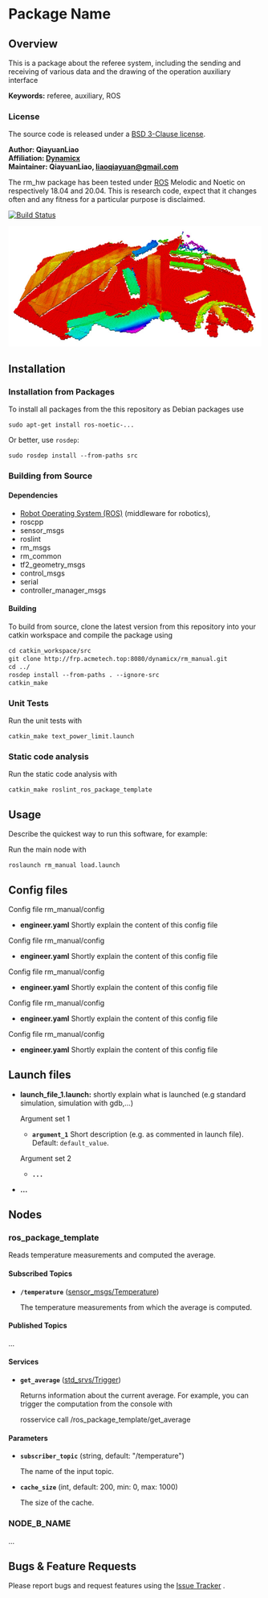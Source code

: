 # Package Name

## Overview

This is a package about the referee system, including the sending and receiving of various data and the drawing of the
operation auxiliary interface

**Keywords:** referee, auxiliary, ROS

### License

The source code is released under a [BSD 3-Clause license](LICENSE).

**Author: QiayuanLiao<br />
Affiliation: [Dynamicx]()<br />
Maintainer: QiayuanLiao, liaoqiayuan@gmail.com**

The rm_hw package has been tested under [ROS] Melodic and Noetic on respectively 18.04 and 20.04. This is research code,
expect that it changes often and any fitness for a particular purpose is disclaimed.

[![Build Status](http://rsl-ci.ethz.ch/buildStatus/icon?job=ros_best_practices)](http://rsl-ci.ethz.ch/job/ros_best_practices/)

![Example image](doc/example.jpg)

[comment]: <> (### Publications)

[comment]: <> (If you use this work in an academic context, please cite the following publication&#40;s&#41;:)

[comment]: <> (* P. Fankhauser, M. Bloesch, C. Gehring, M. Hutter, and R. Siegwart: **PAPER TITLE**. IEEE/RSJ International Conference)

[comment]: <> (  on Intelligent Robots and Systems &#40;IROS&#41;, 2015. &#40;[PDF]&#40;http://dx.doi.org/10.3929/ethz-a-010173654&#41;&#41;)

[comment]: <> (        @inproceedings{Fankhauser2015,)

[comment]: <> (            author = {Fankhauser, P\'{e}ter and Hutter, Marco},)

[comment]: <> (            booktitle = {IEEE/RSJ International Conference on Intelligent Robots and Systems &#40;IROS&#41;},)

[comment]: <> (            title = {{PAPER TITLE}},)

[comment]: <> (            publisher = {IEEE},)

[comment]: <> (            year = {2015})

[comment]: <> (        })

## Installation

### Installation from Packages

To install all packages from the this repository as Debian packages use

    sudo apt-get install ros-noetic-...

Or better, use `rosdep`:

	sudo rosdep install --from-paths src

### Building from Source

#### Dependencies

- [Robot Operating System (ROS)](http://wiki.ros.org) (middleware for robotics),
- roscpp
- sensor_msgs
- roslint
- rm_msgs
- rm_common
- tf2_geometry_msgs
- control_msgs
- serial
- controller_manager_msgs

#### Building

To build from source, clone the latest version from this repository into your catkin workspace and compile the package
using

	cd catkin_workspace/src
	git clone http://frp.acmetech.top:8080/dynamicx/rm_manual.git
	cd ../
	rosdep install --from-paths . --ignore-src
	catkin_make

[comment]: <> (### Running in Docker)

[comment]: <> (Docker is a great way to run an application with all dependencies and libraries bundles together. Make sure)

[comment]: <> (to [install Docker]&#40;https://docs.docker.com/get-docker/&#41; first.)

[comment]: <> (First, spin up a simple container:)

[comment]: <> (	docker run -ti --rm --name ros-container ros:noetic bash)

[comment]: <> (This downloads the `ros:noetic` image from the Docker Hub, indicates that it requires an interactive terminal &#40;`-t, -i`&#41;)

[comment]: <> (, gives it a name &#40;`--name`&#41;, removes it after you exit the container &#40;`--rm`&#41; and runs a command &#40;`bash`&#41;.)

[comment]: <> (Now, create a catkin workspace, clone the package, build it, done!)

[comment]: <> (	apt-get update && apt-get install -y git)

[comment]: <> (	mkdir -p /ws/src && cd /ws/src)

[comment]: <> (	git clone http://frp.acmetech.top:8080/dynamicx/rm_manual.git)

[comment]: <> (	cd ..)

[comment]: <> (	rosdep install --from-path src)

[comment]: <> (	catkin_make)

[comment]: <> (	source devel/setup.bash)

[comment]: <> (	roslaunch rm_manual load.launch)

### Unit Tests

Run the unit tests with

	catkin_make text_power_limit.launch

### Static code analysis

Run the static code analysis with

	catkin_make roslint_ros_package_template

## Usage

Describe the quickest way to run this software, for example:

Run the main node with

	roslaunch rm_manual load.launch

## Config files

Config file rm_manual/config

* **engineer.yaml** Shortly explain the content of this config file

Config file rm_manual/config

* **engineer.yaml** Shortly explain the content of this config file

Config file rm_manual/config

* **engineer.yaml** Shortly explain the content of this config file

Config file rm_manual/config

* **engineer.yaml** Shortly explain the content of this config file

Config file rm_manual/config

* **engineer.yaml** Shortly explain the content of this config file

## Launch files

* **launch_file_1.launch:** shortly explain what is launched (e.g standard simulation, simulation with gdb,...)

  Argument set 1

  - **`argument_1`** Short description (e.g. as commented in launch file). Default: `default_value`.

  Argument set 2

  - **`...`**

* **...**

## Nodes

### ros_package_template

Reads temperature measurements and computed the average.

#### Subscribed Topics

* **`/temperature`** ([sensor_msgs/Temperature])

  The temperature measurements from which the average is computed.

#### Published Topics

...

#### Services

* **`get_average`** ([std_srvs/Trigger])

  Returns information about the current average. For example, you can trigger the computation from the console with

  	rosservice call /ros_package_template/get_average

#### Parameters

* **`subscriber_topic`** (string, default: "/temperature")

  The name of the input topic.

* **`cache_size`** (int, default: 200, min: 0, max: 1000)

  The size of the cache.

### NODE_B_NAME

...

## Bugs & Feature Requests

Please report bugs and request features using the [Issue Tracker](https://github.com/gdut-dynamic-x/rm_template/issues)
.


[ROS]: http://www.ros.org

[rviz]: http://wiki.ros.org/rviz

[Eigen]: http://eigen.tuxfamily.org

[std_srvs/Trigger]: http://docs.ros.org/api/std_srvs/html/srv/Trigger.html

[sensor_msgs/Temperature]: http://docs.ros.org/api/sensor_msgs/html/msg/Temperature.html
